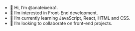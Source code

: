 - 👋 Hi, I’m @anateixeira1.
- 👀 I’m interested in Front-End development.
- 🌱 I’m currently learning JavaScript, React, HTML and CSS.
- 💞️ I’m looking to collaborate on front-end projects.


<!---
anateixeira1/anateixeira1 is a ✨ special ✨ repository because its `README.md` (this file) appears on your GitHub profile.
You can click the Preview link to take a look at your changes.
--->
